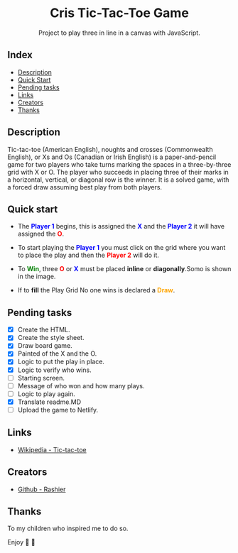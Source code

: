 <style>
r { color: Red }
o { color: Orange }
g { color: Green }
b { color: Blue }
</style>

<h1 align="center">Cris Tic-Tac-Toe Game</h1>

<p align="center">
Project to play three in line in a canvas with JavaScript.
</p>

## Index

  - [Description](#description)
  - [Quick Start](#quick-start)
  - [Pending tasks](#pending-tasks)
  - [Links](#links)
  - [Creators](#creators)
  - [Thanks](#thanks)

## Description

Tic-tac-toe (American English), noughts and crosses (Commonwealth English), or Xs and Os (Canadian or Irish English) is a paper-and-pencil game for two players who take turns marking the spaces in a three-by-three grid with X or O. The player who succeeds in placing three of their marks in a horizontal, vertical, or diagonal row is the winner. It is a solved game, with a forced draw assuming best play from both players.

## Quick start

- The **<b>Player 1</b>** begins, this is assigned the **<b>X</b>** and the **<b>Player 2</b>** it will have assigned the **<r>O</r>**.

- To start playing the **<b>Player 1</b>** you must click on the grid where you want to place the play and then the **<r>Player 2</r>** will do it.

- To **<g>Win</g>**, three **<r>O</r>** or **<b>X</b>** must be placed **inline** or **diagonally**.Somo is shown in the image.

- If to **fill** the Play Grid No one wins is declared a **<o>Draw</o>**.

## Pending tasks

- [x] Create the HTML.
- [x] Create the style sheet.
- [x] Draw board game.
- [x] Painted of the X and the O.
- [x] Logic to put the play in place.
- [x] Logic to verify who wins.
- [ ] Starting screen.
- [ ] Message of who won and how many plays.
- [ ] Logic to play again.
- [x] Translate readme.MD
- [ ] Upload the game to Netlify.

## Links

- [Wikipedia - Tic-tac-toe](https://en.wikipedia.org/wiki/Tic-tac-toe)

## Creators

- [Github - Rashier](<https://github.com/rashier>)

## Thanks

To my children who inspired me to do so.

Enjoy 🐺 🤘